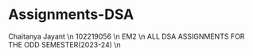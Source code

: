 # Assignments-DSA
Chaitanya Jayant \n
102219056 \n
EM2 \n
ALL DSA ASSIGNMENTS FOR THE ODD SEMESTER(2023-24) \n
